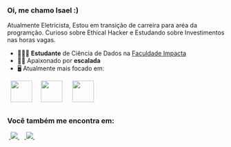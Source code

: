 ### Oi, me chamo Isael  :)
Atualmente Eletricista, Estou em transição de carreira para aréa da programção. Curioso sobre Ethical Hacker e Estudando sobre Investimentos nas horas vagas.

- 👨🏽‍🎓 **Estudante** de Ciência de Dados na [Faculdade Impacta](https://www.impacta.edu.br/)
- 🧗🏼 Apaixonado por **escalada**
- 🖥️ Atualmente mais focado em:
<div style="display: inline">
  &nbsp;&nbsp;<img width='50' height='50' src="https://cdn.jsdelivr.net/gh/devicons/devicon/icons/python/python-original.svg" />&nbsp;&nbsp;
  &nbsp;&nbsp;<img width='50' height='50' src="https://cdn.jsdelivr.net/gh/devicons/devicon/icons/adonisjs/adonisjs-original.svg" />&nbsp;&nbsp;&nbsp;
  &nbsp;&nbsp;<img width='50' height='50' src="https://cdn.jsdelivr.net/gh/devicons/devicon/icons/adonisjs/adonisjs-original.svg" />&nbsp;&nbsp; 
          
</div> 

##

### Você também me encontra em:
&nbsp;<a href="https://www.linkedin.com/in/isael-abadia-9b10b8196/">
  <img src="https://img.shields.io/badge/linkedin-%230077B5.svg?style=for-the-badge&logo=linkedin&logoColor=white">
</a>&nbsp;
&nbsp;<a href="https://www.instagram.com/isael.r.a">
  <img src="https://img.shields.io/badge/Instagram-%23E4405F.svg?style=for-the-badge&logo=Instagram&logoColor=white">
</a>&nbsp;
<link rel="stylesheet" href="https://cdn.jsdelivr.net/gh/devicons/devicon@master/devicon.min.css">
          

